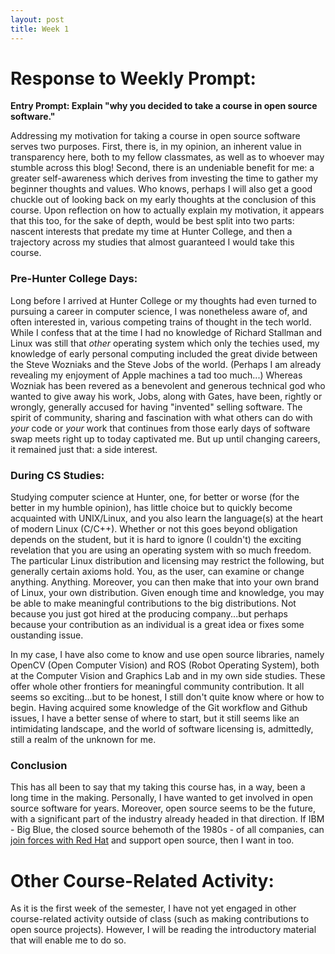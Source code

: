 ```yaml
---
layout: post
title: Week 1
---
```

# Response to Weekly Prompt:

**Entry Prompt: Explain "why you decided to take a course in open source software."**

Addressing my motivation for taking a course in open source software serves two purposes. First, there is, in my opinion, an inherent value in transparency here, both to my fellow classmates, as well as to whoever may stumble across this blog! Second, there is an undeniable benefit for me: a greater self-awareness which derives from investing the time to gather my beginner thoughts and values. Who knows, perhaps I will also get a good chuckle out of looking back on my early thoughts at the conclusion of this course. Upon reflection on how to actually explain my motivation, it appears that this too, for the sake of depth, would be best split into two parts: nascent interests that predate my time at Hunter College, and then a trajectory across my studies that almost guaranteed I would take this course. 

### Pre-Hunter College Days:
Long before I arrived at Hunter College or my thoughts had even turned to pursuing a career in computer science, I was nonetheless aware of, and often interested in, various competing trains of thought in the tech world. While I confess that at the time I had no knowledge of Richard Stallman and Linux was still that *other* operating system which only the techies used, my knowledge of early personal computing included the great divide between the Steve Wozniaks and the Steve Jobs of the world. (Perhaps I am already revealing my enjoyment of Apple machines a tad too much...) Whereas Wozniak has been revered as a benevolent and generous technical god who wanted to give away his work, Jobs, along with Gates, have been, rightly or wrongly, generally accused for having "invented" selling software. The spirit of community, sharing and fascination with what others can do with *your* code or *your* work that continues from those early days of software swap meets right up to today captivated me. But up until changing careers, it remained just that: a side interest.

### During CS Studies:
Studying computer science at Hunter, one, for better or worse (for the better in my humble opinion), has little choice but to quickly become acquainted with UNIX/Linux, and you also learn the language(s) at the heart of modern Linux (C/C++). Whether or not this goes beyond obligation depends on the student, but it is hard to ignore (I couldn't) the exciting revelation that you are using an operating system with so much freedom. The particular Linux distribution and licensing may restrict the following, but generally certain axioms hold. You, as the user, can examine or change anything. Anything. Moreover, you can then make that into your own brand of Linux, your own distribution. Given enough time and knowledge, you may be able to make meaningful contributions to the big distributions. Not because you just got hired at the producing company...but perhaps because your contribution as an individual is a great idea or fixes some oustanding issue. 

In my case, I have also come to know and use open source libraries, namely OpenCV (Open Computer Vision) and ROS (Robot Operating System), both at the Computer Vision and Graphics Lab and in my own side studies. These offer whole other frontiers for meaningful community contribution. It all seems so exciting...but to be honest, I still don't quite know where or how to begin. Having acquired some knowledge of the Git workflow and Github issues, I have a better sense of where to start, but it still seems like an intimidating landscape, and the world of software licensing is, admittedly, still a realm of the unknown for me. 

### Conclusion
This has all been to say that my taking this course has, in a way, been a long time in the making. Personally, I have wanted to get involved in open source software for years. Moreover, open source seems to be the future, with a significant part of the industry already headed in that direction. If IBM - Big Blue, the closed source behemoth of the 1980s - of all companies, can [join forces with Red Hat](https://www.ibm.com/cloud/redhat) and support open source, then I want in too.

# Other Course-Related Activity:
As it is the first week of the semester, I have not yet engaged in other course-related activity outside of class (such as making contributions to open source projects). However, I will be reading the introductory material that will enable me to do so. 
